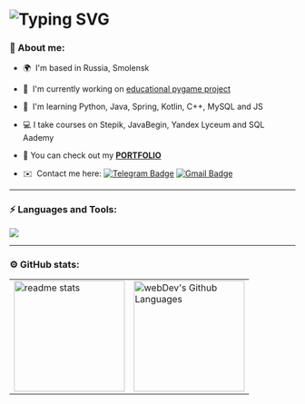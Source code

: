 <h1><img src="https://readme-typing-svg.herokuapp.com?font=Righteous&size=27&duration=6300&vCenter=true&pause=100&color=9D9DE8&random=false&width=680&lines=Hi%F0%9F%91%8B%2C+my+name+is+Alexandr+Mikhalchenkov!;A+young+backend+developer+who+is+still+learning+%F0%9F%A7%91%F0%9F%8F%BB%E2%80%8D%F0%9F%92%BB" alt="Typing SVG" /></h1>

### 👤 About me:
* 🌍  I'm based in Russia, Smolensk
  
* 🚀  I'm currently working on [educational pygame project](https://github.com/mikhalexandr/Sensei-Rescuing-Pygame)
  
* 🧠  I'm learning Python, Java, Spring, Kotlin, C++, MySQL and JS
  
* 💻  I take courses on Stepik, JavaBegin, Yandex Lyceum and SQL Aademy
 
* 📒 You can check out my [**PORTFOLIO**](https://github.com/mikhalexandr)

* ✉️  Сontact me here: [![Telegram Badge](https://img.shields.io/badge/-Telegram-blue?style=flat&logo=Telegram&logoColor=white)](https://t.me/mikhalexandr) [![Gmail Badge](https://img.shields.io/badge/-Gmail-red?style=flat&logo=Gmail&logoColor=white)](mailto:mikhalchenkov22@gmail.com)

---

### :zap: Languages and Tools:
<div>
    <img src="https://skillicons.dev/icons?i=python,cpp,java,spring,kotlin,js,vuejs,jquery,html,css,mysql,mongodb,git" />
</div>

---

### ⚙️ GitHub stats:
<table>
  <tr>
    <td>
     <img height="195px" align="centre" src="https://github-readme-stats-salesp07.vercel.app/api?username=mikhalexandr&count_private=true&layout=compact&show_icons=true&theme=react&icon_color=9D9DE8&rank_icon=github&text_color=ffffff&title_color=9D9DE8" alt="readme stats" />
    </td>
    <td>
      <img height="195px" align="centre" alt="webDev's Github Languages" src="https://github-readme-stats-sigma-five.vercel.app/api/top-langs/?username=mikhalexandr&layout=compact&langs_count=10&title_color=9D9DE8&text_color=ffffff&icon_color=6366f1&theme=react&locale=en&custom_title=Top%20%Languages" />
    </td>
  </tr>
</table>  

